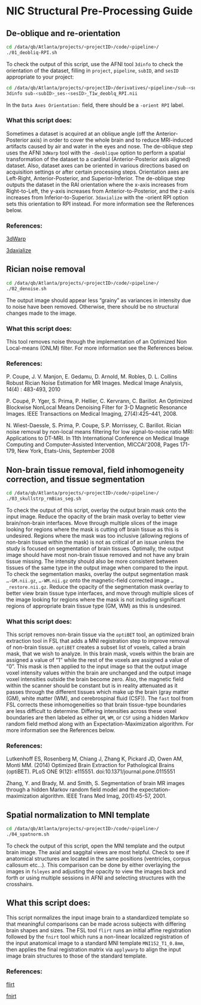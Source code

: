 # NIC Structural Pre-Processing Guide


## De-oblique and re-orientation

```Bash
cd /data/qb/Atlanta/projects/<projectID>/code/<pipeline>/
./01_deobliq-RPI.sh
```

To check the output of this script, use the AFNI tool `3dinfo` to check the orientation of the dataset, filling in `project`, `pipeline`, `subID`, and `sesID` appropriate to your project:

```Bash
cd /data/qb/Atlanta/projects/<projectID>/derivatives/<pipeline>/sub-<subID>/ses-<sesID>/anat/
3dinfo sub-<subID>_ses-<sesID>_T1w_deoblq_RPI.nii
```

In the `Data Axes Orientation:` field, there should be a `-orient RPI` label.

### What this script does:

Sometimes a dataset is acquired at an oblique angle (off the Anterior-Posterior axis) in order to cover the whole brain and to reduce MRI-induced artifacts caused by air and water in the eyes and nose.  The de-oblique step uses the AFNI `3dWarp` tool with the `-deoblique` option to perform a spatial transformation of the dataset to a cardinal (Anterior-Posterior axis aligned) dataset.  Also, dataset axes can be oriented in various directions based on acquisition settings or after certain processing steps.  Orientation axes are Left-Right, Anterior-Posterior, and Superior-Inferior.  The de-oblique step outputs the dataset in the RAI orientation where the x-axis increases from Right-to-Left, the y-axis increases from Anterior-to-Posterior, and the z-axis increases from Inferior-to-Superior.  `3daxialize` with the -orient RPI option sets this orientation to RPI instead.  For more information see the References below.


### References:

[3dWarp](https://afni.nimh.nih.gov/pub/dist/doc/htmldoc/programs/3dWarp_sphx.html#ahelp-3dwarp)

[3daxialize](https://afni.nimh.nih.gov/pub/dist/doc/htmldoc/programs/3daxialize_sphx.html#ahelp-3daxialize)


## Rician noise removal

```Bash
cd /data/qb/Atlanta/projects/<projectID>/code/<pipeline>/
./02_denoise.sh
```

The output image should appear less “grainy” as variances in intensity due to noise have been removed.  Otherwise, there should be no structural changes made to the image.

### What this script does:

This tool removes noise through the implementation of an Optimized Non Local-means (ONLM) filter.  For more information see the References below.

### References:

P. Coupe, J. V. Manjon, E. Gedamu, D. Arnold, M. Robles, D. L. Collins Robust Rician Noise Estimation for MR Images. Medical Image Analysis, 14(4) : 483-493, 2010

P. Coupé, P. Yger, S. Prima, P. Hellier, C. Kervrann, C. Barillot. An Optimized Blockwise NonLocal Means Denoising Filter for 3-D Magnetic Resonance Images. IEEE Transactions on Medical Imaging, 27(4):425–441, 2008.

N. Wiest-Daessle, S. Prima, P. Coupe, S.P. Morrissey, C. Barillot.  Rician noise removal by non-local means filtering for low signal-to-noise ratio MRI: Applications to DT-MRI. In 11th International Conference on Medical Image Computing and Computer-Assisted Intervention, MICCAI'2008, Pages 171-179, New York, Etats-Unis, September 2008


## Non-brain tissue removal, field inhomogeneity correction, and tissue segmentation

```Bash
cd /data/qb/Atlanta/projects/<projectID>/code/<pipeline>/
./03_skullstrp_rmBias_seg.sh
```

To check the output of this script, overlay the output brain mask onto the input image.  Reduce the opacity of the brain mask overlay to better view brain/non-brain interfaces.  Move through multiple slices of the image looking for regions where the mask is cutting off brain tissue as this is undesired.  Regions where the mask was too inclusive (allowing regions of non-brain tissue within the mask) is not as critical of an issue unless the study is focused on segmentation of brain tissues.  Optimally, the output image should have most non-brain tissue removed and not have any brain tissue missing.  The intensity should also be more consistent between tissues of the same type in the output image when compared to the input.  To check the segmentation masks, overlay the output segmentation mask `…-GM.nii.gz`, `…-WM.nii.gz` onto the magnetic-field corrected image `…_restore.nii.gz`.  Reduce the opacity of the segmentation mask overlay to better view brain tissue type interfaces, and move through multiple slices of the image looking for regions where the mask is not including significant regions of appropriate brain tissue type (GM, WM) as this is undesired.

### What this script does:

This script removes non-brain tissue via the `optiBET` tool, an optimized brain extraction tool in FSL that adds a MNI registration step to improve removal of non-brain tissue.  `optiBET` creates a subset list of voxels, called a brain mask, that we wish to analyze.  In this brain mask, voxels within the brain are assigned a value of “1” while the rest of the voxels are assigned a value of “0”.  This mask is then applied to the input image so that the output image voxel intensity values within the brain are unchanged and the output image voxel intensities outside the brain become zero.  Also, the magnetic field within the scanner should be constant but is in reality attenuated as it passes through the different tissues which make up the brain (gray matter (GM), white matter (WM), and cerebrospinal fluid (CSF)).  The `fast` tool from FSL corrects these inhomogeneities so that brain tissue-type boundaries are less difficult to determine.  Differing intensities across these voxel boundaries are then labeled as either `GM`, `WM`, or `CSF` using a hidden Markov random field method along with an Expectation-Maximization algorithm.  For more information see the References below.

### References:

Lutkenhoff ES, Rosenberg M, Chiang J, Zhang K, Pickard JD, Owen AM, Monti MM. (2014) Optimized Brain Extraction for Pathological Brains (optiBET). PLoS ONE 9(12): e115551. doi:10.1371/journal.pone.0115551

Zhang, Y. and Brady, M. and Smith, S. Segmentation of brain MR images through a hidden Markov random field model and the expectation-maximization algorithm. IEEE Trans Med Imag, 20(1):45-57, 2001.


## Spatial normalization to MNI template

```Bash
cd /data/qb/Atlanta/projects/<projectID>/code/<pipeline>/
./04_spatnorm.sh
```

To check the output of this script, open the MNI template and the output brain image.  The axial and saggital views are most helpful.  Check to see if anatomical structures are located in the same positions (ventricles, corpus callosum etc…).  This comparison can be done by either overlaying the images in `fsleyes` and adjusting the opacity to view the images back and forth or using multiple sessions in AFNI and selecting structures with the crosshairs.

## What this script does:

This script normalizes the input image brain to a standardized template so that meaningful comparisons can be made across subjects with differing brain shapes and sizes.  The FSL tool `flirt` runs an initial affine registration followed by the `fnirt` tool which runs a non-linear localized registration of the input anatomical image to a standard MNI template `MNI152_T1_0.8mm`, then applies the final registration matrix via `applywarp` to align the input image brain structures to those of the standard template.

### References:

[flirt](https://fsl.fmrib.ox.ac.uk/fsl/fslwiki/FLIRT)

[fnirt](https://fsl.fmrib.ox.ac.uk/fsl/fslwiki/FNIRT)

